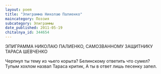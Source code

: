 ```yaml
---
layout: poem
title: "Эпиграмма Николаю Палиенко"
maincategory: Поэзия
subcategory: Эпиграммы
date_published: 2011-05-19
chitalnya_id: 344654
---
```




ЭПИГРАММА НИКОЛАЮ ПАЛИЕНКО, 
САМОЗВАННОМУ ЗАЩИТНИКУ
ТАРАСА ШЕВЧЕНКО

Черпнул ты тему из чьего корыта?
Белинскому ответить что сумел?
Тупым хохлом назвал Тараса критик,
А ты в ответ лишь песенку запел.






